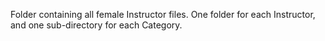Folder containing all female Instructor files. One folder for each Instructor, and one sub-directory for each Category.
